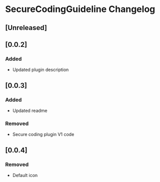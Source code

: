 <!-- Keep a Changelog guide -> https://keepachangelog.com -->

# SecureCodingGuideline Changelog

## [Unreleased]

## [0.0.2]
### Added
- Updated plugin description

## [0.0.3]
### Added
- Updated readme
### Removed
- Secure coding plugin V1 code

## [0.0.4]
### Removed
- Default icon
